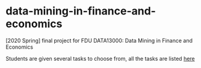 # data-mining-in-finance-and-economics
[2020 Spring] final project for FDU DATA13000: Data Mining in Finance and Economics

Students are given several tasks to choose from, all the tasks are listed [here](https://github.com/FDU-SDS/Big_Data_Economic_Course_Final)
